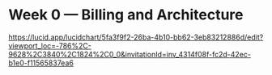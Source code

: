 # Week 0 — Billing and Architecture
https://lucid.app/lucidchart/5fa3f9f2-26ba-4b10-bb62-3eb83212886d/edit?viewport_loc=-786%2C-9628%2C3840%2C1824%2C0_0&invitationId=inv_4314f08f-fc2d-42ec-b1e0-f11565837ea6
